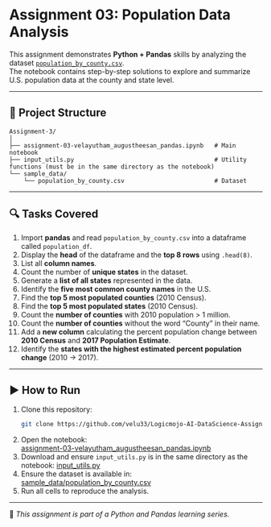 # Assignment 03: Population Data Analysis

This assignment demonstrates **Python + Pandas** skills by analyzing the dataset [`population_by_county.csv`](./sample_data/population_by_county.csv).  
The notebook contains step-by-step solutions to explore and summarize U.S. population data at the county and state level.

---

## 📂 Project Structure
```
Assignment-3/
│
├── assignment-03-velayutham_augustheesan_pandas.ipynb   # Main notebook
├── input_utils.py                                       # Utility functions (must be in the same directory as the notebook)
└── sample_data/
    └── population_by_county.csv                         # Dataset
```
---

## 🔍 Tasks Covered
1. Import **pandas** and read `population_by_county.csv` into a dataframe called `population_df`.  
2. Display the **head** of the dataframe and the **top 8 rows** using `.head(8)`.  
3. List all **column names**.  
4. Count the number of **unique states** in the dataset.  
5. Generate a **list of all states** represented in the data.  
6. Identify the **five most common county names** in the U.S.  
7. Find the **top 5 most populated counties** (2010 Census).  
8. Find the **top 5 most populated states** (2010 Census).  
9. Count the **number of counties** with 2010 population > 1 million.  
10. Count the **number of counties** without the word “County” in their name.  
11. Add a **new column** calculating the percent population change between **2010 Census** and **2017 Population Estimate**.  
12. Identify the **states with the highest estimated percent population change** (2010 → 2017).

---

## ▶️ How to Run
1. Clone this repository:
   ```bash
   git clone https://github.com/velu33/Logicmojo-AI-DataScience-Assignments.git
   ```
2. Open the notebook:  
   [assignment-03-velayutham_augustheesan_pandas.ipynb](./assignment-03-velayutham_augustheesan_pandas.ipynb)  
3. Download and ensure `input_utils.py` is in the same directory as the notebook:
   [input_utils.py](./input_utils.py)
4. Ensure the dataset is available in:  
   [sample_data/population_by_county.csv](./sample_data/population_by_county.csv)
5. Run all cells to reproduce the analysis.

---

📌 *This assignment is part of a Python and Pandas learning series.*
